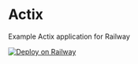 # Actix

Example Actix application for Railway

[![Deploy on Railway](https://railway.app/button.svg)](https://railway.app/template/yOpd5I?referralCode=vMAgAq)
